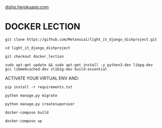 [dishp.herokuapp.com](https://dishp.herokuapp.com)

# DOCKER LECTION
```
git clone https://github.com/Metanoia1/light_it_django_dishproject.git

```
```
cd light_it_django_dishproject

```
```
git checkout docker_lection

```
```
sudo apt-get update && sudo apt-get install -y python3-dev libpq-dev gcc libmemcached-dev zlib1g-dev build-essential
```
ACTIVATE YOUR VIRTUAL ENV AND:
```
pip install -r requirements.txt
```
```
python manage.py migrate
```
```
python manage.py createsuperuser
```
```
docker-compose build

```
```
docker-compose up

```
